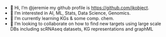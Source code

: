 - 👋 Hi, I’m @jeremie my github profile is https://github.com/jkobject.
- 👀 I’m interested in AI, ML, Stats, Data Science, Genomics. 
- 🌱 I’m currently learning KGs & some comp. chem.
- 💞️ I’m looking to collaborate on how to find new targets using large scale DBs including scRNAseq datasets, KG representations and graphML  

<!---
jeremie-aqemia/jeremie-aqemia is a ✨ special ✨ repository because its `README.md` (this file) appears on your GitHub profile.
You can click the Preview link to take a look at your changes.
--->

